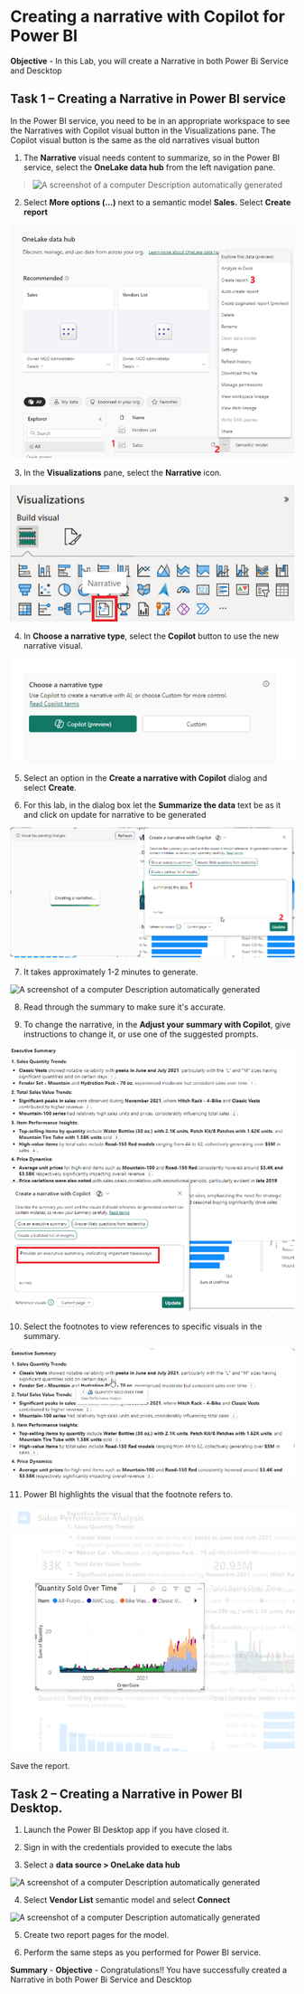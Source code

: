 # Creating a narrative with Copilot for Power BI

**Objective** - In this Lab, you will create a Narrative in both Power Bi Service and Descktop

## Task 1 – Creating a Narrative in Power BI service

In the Power BI service, you need to be in an appropriate workspace to
see the Narratives with Copilot visual button in the Visualizations
pane. The Copilot visual button is the same as the old narratives visual
button


1.  The **Narrative** visual needs content to summarize, so in the Power
    BI service, select the **OneLake data hub** from the left navigation
    pane.

> ![A screenshot of a computer Description automatically
> generated](./media/media5/image1.png)

2.  Select **More options (…)** next to a semantic model **Sales.**
    Select **Create report**

![](./media/media5/image2.png)

3.  In the **Visualizations** pane, select the **Narrative** icon.

![](./media/media5/image3.png)

4.  In **Choose a narrative type**, select the **Copilot** button to use
    the new narrative visual.

![](./media/media5/image4.png)

5.  Select an option in the **Create a narrative with Copilot** dialog
    and select **Create**.

6.  For this lab, in the dialog box let the **Summarize the data** text
    be as it and click on update for narrative to be generated

![](./media/media5/image5.png)

7.  It takes approximately 1-2 minutes to generate.

![A screenshot of a computer Description automatically
generated](./media/media5/image6.png)

8.  Read through the summary to make sure it's accurate.

9.  To change the narrative, in the **Adjust your summary with
    Copilot**, give instructions to change it, or use one of the
    suggested prompts.

![](./media/media5/image7.png)

10. Select the footnotes to view references to specific visuals in the
    summary.

![](./media/media5/image8.png)

11. Power BI highlights the visual that the footnote refers to.

![](./media/media5/image9.png)

Save the report.

## Task 2 – Creating a Narrative in Power BI Desktop.

1.  Launch the Power BI Desktop app if you have closed it.

2.  Sign in with the credentials provided to execute the labs

3.  Select a **data source \> OneLake data hub**

![A screenshot of a computer Description automatically
generated](./media/media5/image10.png)

4.  Select **Vendor List** semantic model and select **Connect**

![A screenshot of a computer Description automatically
generated](./media/media5/image11.png)

5.  Create two report pages for the model.

6.  Perform the same steps as you performed for Power BI service.


**Summary** - 
**Objective** - Congratulations!! You have successfully created a Narrative in both Power Bi Service and Descktop